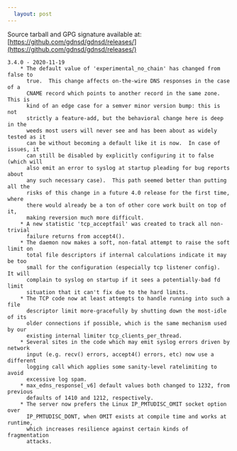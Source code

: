 ```yaml
---
  layout: post
---
```


Source tarball and GPG signature available at:
[https://github.com/gdnsd/gdnsd/releases/](https://github.com/gdnsd/gdnsd/releases/)

    3.4.0 - 2020-11-19
        * The default value of 'experimental_no_chain' has changed from false to
          true.  This change affects on-the-wire DNS responses in the case of a
          CNAME record which points to another record in the same zone. This is
          kind of an edge case for a semver minor version bump: this is not
          strictly a feature-add, but the behavioral change here is deep in the
          weeds most users will never see and has been about as widely tested as it
          can be without becoming a default like it is now.  In case of issues, it
          can still be disabled by explicitly configuring it to false (which will
          also emit an error to syslog at startup pleading for bug reports about
          any such necessary case).  This path seemed better than putting all the
          risks of this change in a future 4.0 release for the first time, where
          there would already be a ton of other core work built on top of it,
          making reversion much more difficult.
        * A new statistic 'tcp_acceptfail' was created to track all non-trivial
          failure returns from accept4().
        * The daemon now makes a soft, non-fatal attempt to raise the soft limit on
          total file descriptors if internal calculations indicate it may be too
          small for the configuration (especially tcp listener config).  It will
          complain to syslog on startup if it sees a potentially-bad fd limit
          situation that it can't fix due to the hard limits.
        * The TCP code now at least attempts to handle running into such a file
          descriptor limit more-gracefully by shutting down the most-idle of its
          older connections if possible, which is the same mechanism used by our
          existing internal limiter tcp_clients_per_thread.
        * Several sites in the code which may emit syslog errors driven by network
          input (e.g. recv() errors, accept4() errors, etc) now use a different
          logging call which applies some sanity-level ratelimiting to avoid
          excessive log spam.
        * max_edns_response[_v6] default values both changed to 1232, from previous
          defaults of 1410 and 1212, respectively.
        * The server now prefers the Linux IP_PMTUDISC_OMIT socket option over
          IP_PMTUDISC_DONT, when OMIT exists at compile time and works at runtime,
          which increases resilience against certain kinds of fragmentation
          attacks.
